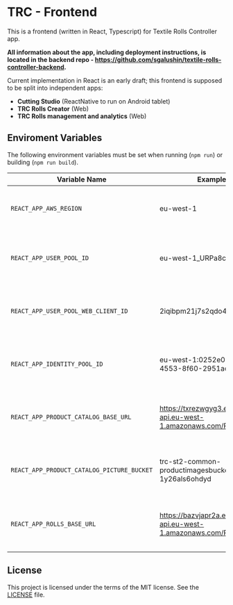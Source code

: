 # TRC - Frontend

This is a frontend (written in React, Typescript) for Textile Rolls Controller app. 

**All information about the app, including deployment instructions, is located in the backend repo - https://github.com/sgalushin/textile-rolls-controller-backend.** 

Current implementation in React is an early draft; this frontend is supposed to be split into independent apps:
 
 - **Cutting Studio** (ReactNative to run on Android tablet)
 - **TRC Rolls Creator** (Web)
 - **TRC Rolls management and analytics** (Web)

## Enviroment Variables

The following environment variables must be set when running (`npm run`) or building (`npm run build`).



| Variable Name                      | Example                                                      | Description |
|------------------------------------|--------------------------------------------------------------|-------------|
| `REACT_APP_AWS_REGION`             | eu-west-1                                                    | The assumption is that AWS Cognito User pool and S3 Products bucket are in the same region.            |
| `REACT_APP_USER_POOL_ID`             | eu-west-1_URPa8c9Xo                                          | Must be the value of CloudFormation stack's exported variable `TRC-${STAGE}-UserPool`.            |
| `REACT_APP_USER_POOL_WEB_CLIENT_ID`  | 2iqibpm21j7s2qdo4g0q293ftm                                   | Must be the value of CloudFormation stack's exported variable `TRC-${STAGE}-WebUserPoolClient`.             |
| `REACT_APP_IDENTITY_POOL_ID`         | eu-west-1:0252e05f-f6b9-4553-8f60-2951acca690e               | Must be the value of CloudFormation stack's exported variable `TRC-${STAGE}-IdentityPool`.             |
| `REACT_APP_PRODUCT_CATALOG_BASE_URL` | https://txrezwgyg3.execute-api.eu-west-1.amazonaws.com/Prod/ | Must be the value of CloudFormation stack's exported variable `TRC-${STAGE}-Products-API-URL`.            |
| `REACT_APP_PRODUCT_CATALOG_PICTURE_BUCKET` | trc-st2-common-productimagesbucket-1y26als6ohdyd | Must be the value of CloudFormation stack's exported variable `TRC-${STAGE}-ProductImagesBucket`. |
| `REACT_APP_ROLLS_BASE_URL`           | https://bazvjapr2a.execute-api.eu-west-1.amazonaws.com/Prod/ | Must be the value of an output key `APIAddress` of CloudFormation stack `trc-${STAGE}-rolls`. |

## License

This project is licensed under the terms of the MIT license. See the [LICENSE](./LICENSE.txt) file.